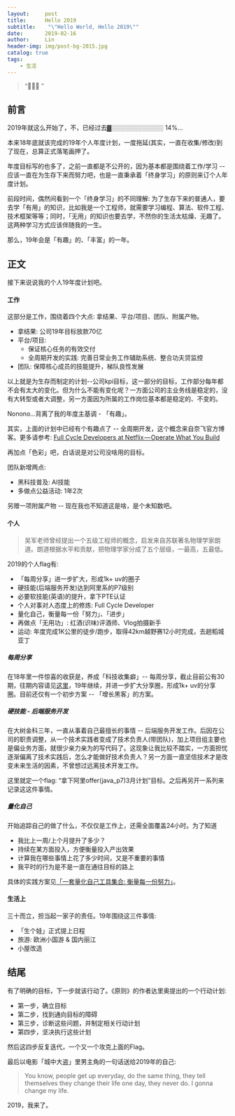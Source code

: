```yaml
---
layout:     post
title:      Hello 2019
subtitle:    "\"Hello World, Hello 2019\""
date:       2019-02-16
author:     Lin
header-img: img/post-bg-2015.jpg
catalog: true
tags:
    - 生活
---
```


> “🙉🙉🙉 ”

## 前言

2019年就这么开始了，不，已经过去▓░░░░░░░░░░░░ 14%...

本来18年底就该完成的19年个人年度计划，一度拖延(其实，一直在收集/修改)到了现在，总算正式落笔画押了。

年度目标写的也多了，之前一直都是不公开的，因为基本都是围绕着工作/学习 -- 应该一直在为生存下来而努力吧，也是一直秉承着「终身学习」的原则来订个人年度计划。

前段时间，偶然间看到一个「终身学习」的不同理解: 为了生存下来的普通人，要去学「有用」的知识，比如我是一个工程师，就需要学习编程、算法、软件工程、技术框架等等；同时，「无用」的知识也要去学，不然你的生活太枯燥、无趣了。这两种学习方式应该伴随我的一生。

那么，19年会是「有趣」的、「丰富」的一年。

## 正文

接下来说说我的个人19年度计划吧。

#### 工作

这部分是工作，围绕着四个大点: 拿结果、平台/项目、团队、附属产物。

* 拿结果: 公司19年目标放款70亿
* 平台/项目: 
    * 保证核心任务的有效交付
    * 全周期开发的实践: 完善日常业务工作辅助系统、整合功夫贷监控
* 团队: 保障核心成员的技能提升，梯队良性发展

以上就是为生存而制定的计划--公司kpi目标，这一部分的目标，工作部分每年都不会有太大的变化。但为什么不能有变化呢？一方面公司的主业务线是稳定的，没有大转型或者大调整，另一方面因为所属的工作岗位基本都是稳定的、不变的。

Nonono...背离了我的年度主基调 - 「有趣」。

其实，上面的计划中已经有个有趣点了 -- 全周期开发，这个概念来自奈飞官方博客。更多请参考: [Full Cycle Developers at Netflix — Operate What You Build](https://medium.com/netflix-techblog/full-cycle-developers-at-netflix-a08c31f83249)

再加点「色彩」吧，白话说是对公司没啥用的目标。

团队新增两点: 

* 黑科技普及: AI技能
* 多做点公益活动: 1年2次

另赠一项附属产物 -- 现在我也不知道这是啥，是个未知数吧。

#### 个人

> 吴军老师曾经提出一个五级工程师的概念，启发来自苏联著名物理学家朗道。朗道根据水平和贡献，把物理学家分成了五个层级，一最高，五最低。

2019的个人flag有:

* 「每周分享」进一步扩大，形成1k+ uv的圈子
* 硬技能(后端服务开发)达到阿里系的P7级别
* 必要软技能(英语)的提升，拿下PTE认证
* 个人对事对人态度上的修炼: Full Cycle Developer
* 量化自己，衡量每一份「努力」、「进步」
* 再做点「无用功」: 红酒(识味)评酒师、Vlog拍摄新手
* 运动: 年度完成1K公里的徒步/跑步，取得42km越野赛12小时完成，去趟稻城亚丁

##### 每周分享

在18年里一件惊喜的收获是，养成「科技收集癖」-- 每周分享，截止目前公有30期，往期内容请见[这里](https://www.jianshu.com/u/14491db53a63)，19年继续，并进一步扩大分享圈，形成1k+ uv的分享圈。目前还仅有一个初步方案 -- 「增长黑客」的方案。

##### 硬技能 - 后端服务开发

在大树金科三年，一直从事着自己最擅长的事情 -- 后端服务开发工作。后因在公司的职责调整，从一个技术实践者变成了技术负责人(带团队)，加上项目组主要也是偏业务方面，就很少亲力亲为的写代码了。这现象让我比较不踏实，一方面担忧逐渐偏离了技术实践后，怎么才能做好技术负责人？另一方面一直坚信技术才是改变未来生活的因素，不曾想过远离技术开发工作。

这里就定一个flag: “拿下阿里offer(java_p7)3月计划”目标。之后再另开一系列来记录这这件事情。

##### 量化自己

开始追踪自己的做了什么，不仅仅是工作上，还需全面覆盖24小时。为了知道

* 我比上一周/上个月提升了多少？
* 持续在某方面投入，方便衡量投入产出效果
* 计算我在哪些事情上花了多少时间，又是不重要的事情
* 我平时的行为是不是一直在通往目标的路上

具体的实践方案见[「一套量化自己工具集合: 衡量每一份努力」](https://www.jianshu.com/p/0cff1fd225e0)。

#### 生活上

三十而立，担当起一家子的责任。19年围绕这三件事情:

* 「生个娃」正式提上日程
* 旅游: 欧洲小国游 & 国内丽江
* 小屋改造

## 结尾

有了明确的目标，下一步就该行动了。《原则》的作者达里奥提出的一个行动计划:

* 第一步，确立目标
* 第二步，找到通向目标的障碍
* 第三步，诊断这些问题，并制定相关行动计划
* 第四步，坚决执行这些计划

然后这四步反复迭代，一个又一个攻克上面的Flag。

最后以电影「城中大盗」里男主角的一句话送给2019年的自己: 

> You know, people get up everyday, do the same thing, they tell themselves they change their life one day, they never do. I gonna change my life.

2019，我来了。


